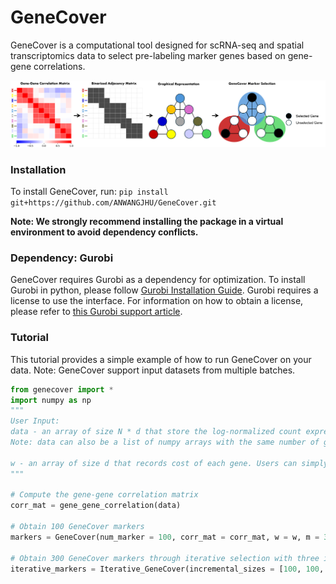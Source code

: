 # GeneCover

GeneCover is a computational tool designed for scRNA-seq and spatial transcriptomics data to select pre-labeling marker genes based on gene-gene correlations.

![graphical abstract](graphical-abstract-v1.png)

### Installation
To install GeneCover, run:
`pip install git+https://github.com/ANWANGJHU/GeneCover.git
`

**Note: We strongly recommend installing the package in a virtual environment to avoid dependency conflicts.**

### Dependency: Gurobi
GeneCover requires Gurobi as a dependency for optimization. To install Gurobi in python, please follow [Gurobi Installation Guide](https://support.gurobi.com/hc/en-us/articles/360044290292-How-do-I-install-Gurobi-for-Python). Gurobi requires a license to use the interface. For information on how to obtain a license, please refer to  [this Gurobi support article](https://support.gurobi.com/hc/en-us/articles/12684663118993-How-do-I-obtain-a-Gurobi-license).

### Tutorial 
This tutorial provides a simple example of how to run GeneCover on your data. Note: GeneCover support input datasets from multiple batches.

```python 
from genecover import *
import numpy as np
"""
User Input: 
data - an array of size N * d that store the log-normalized count expression data, where N is the number of cells and d is the number of genes.
Note: data can also be a list of numpy arrays with the same number of genes d, and the pipeline for generating marker panel is the same as using one dataset.

w - an array of size d that records cost of each gene. Users can simply set w = np.ones(data.shape[1]).
"""

# Compute the gene-gene correlation matrix
corr_mat = gene_gene_correlation(data)

# Obtain 100 GeneCover markers
markers = GeneCover(num_marker = 100, corr_mat = corr_mat, w = w, m = 3, lambdaMax = .3, lambdaMin = 0.05)

# Obtain 300 GeneCover markers through iterative selection with three iterations
iterative_markers = Iterative_GeneCover(incremental_sizes = [100, 100, 100], corr_mat = corr_mat, w = w, m = 3, lambdaMax = .3, lambdaMin = 0.05)
```


